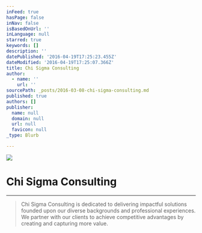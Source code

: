 ```yaml
---
inFeed: true
hasPage: false
inNav: false
isBasedOnUrl: ''
inLanguage: null
starred: true
keywords: []
description: ''
datePublished: '2016-04-19T17:25:23.455Z'
dateModified: '2016-04-19T17:25:07.366Z'
title: Chi Sigma Consulting
author:
  - name: ''
    url: ''
sourcePath: _posts/2016-03-08-chi-sigma-consulting.md
published: true
authors: []
publisher:
  name: null
  domain: null
  url: null
  favicon: null
_type: Blurb

---
```

![](https://s3-us-west-2.amazonaws.com/the-grid-img/p/115dabe2c7ce46a738969cf8109ff60b42d2a533.jpg)

# Chi Sigma Consulting

****

> Chi Sigma Consulting is dedicated to delivering impactful solutions founded upon our diverse backgrounds and professional experiences. We partner with our clients to achieve competitive advantages by creating and capturing more value.